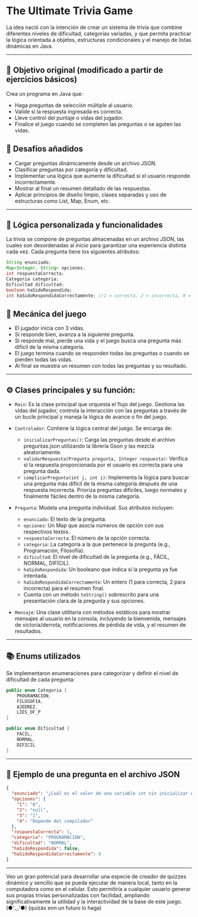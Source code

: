 # The Ultimate Trivia Game

La idea nació con la intención de crear un sistema de trivia que combine diferentes niveles de dificultad, categorías variadas, y que permita practicar la lógica orientada a objetos, estructuras condicionales y el manejo de 
listas dinámicas en Java. 

---

## 📌 Objetivo original (modificado a partir de ejercicios básicos)

Crea un programa en Java que:

- Haga preguntas de selección múltiple al usuario.
- Valide si la respuesta ingresada es correcta.
- Lleve control del puntaje o vidas del jugador.
- Finalice el juego cuando se completen las preguntas o se agoten las vidas.

## 🚀 Desafíos añadidos

- Cargar preguntas dinámicamente desde un archivo JSON.
- Clasificar preguntas por categoría y dificultad.
- Implementar una lógica que aumente la dificultad si el usuario responde incorrectamente.
- Mostrar al final un resumen detallado de las respuestas.
- Aplicar principios de diseño limpio, clases separadas y uso de estructuras como List, Map, Enum, etc.

---

## 🧩 Lógica personalizada y funcionalidades

La trivia se compone de preguntas almacenadas en un archivo JSON, las cuales son desordenadas al inicio para garantizar una experiencia distinta cada vez.
Cada pregunta tiene los siguientes atributos:

```java
String enunciado;
Map<Integer, String> opciones;
int respuestaCorrecta;
Categoria categoria;
Dificultad dificultad;
boolean haSidoRespondida;
int haSidoRespondidaCorrectamente; //1 = correcta, 2 = incorrecta, 0 = todavía no se responde
```

## 🧠 Mecánica del juego

- El jugador inicia con 3 vidas.
- Si responde bien, avanza a la siguiente pregunta.
- Si responde mal, pierde una vida y el juego busca una pregunta más difícil de la misma categoría.
- El juego termina cuando se responden todas las preguntas o cuando se pierden todas las vidas.
- Al final se muestra un resumen con todas las preguntas y su resultado.

---

## ⚙️ Clases principales y su función:

- `Main`: Es la clase principal que orquesta el flujo del juego. Gestiona las vidas del jugador, controla la interacción con las preguntas a través de un bucle principal y maneja la lógica de avance o fin del juego.

- `Controlador`: Contiene la lógica central del juego. Se encarga de:
  - `inicializarPreguntas()`: Carga las preguntas desde el archivo preguntas.json utilizando la librería Gson y las mezcla aleatoriamente.
  - `validarRespuesta(Pregunta pregunta, Integer respuesta)`: Verifica si la respuesta proporcionada por el usuario es correcta para una pregunta dada.
  - `complicarPregunta(int j, int i)`: Implementa la lógica para buscar una pregunta más difícil de la misma categoría después de una respuesta incorrecta. Prioriza preguntas difíciles, luego normales y finalmente fáciles dentro de la misma categoría.

- `Pregunta`: Modela una pregunta individual. Sus atributos incluyen:
  - `enunciado`: El texto de la pregunta.
  - `opciones`: Un Map que asocia números de opción con sus respectivos textos.
  - `respuestaCorrecta`: El número de la opción correcta.
  - `categoria`: La categoría a la que pertenece la pregunta (e.g., Programación, Filosofía).
  - `dificultad`: El nivel de dificultad de la pregunta (e.g., FÁCIL, NORMAL, DIFÍCIL).
  - `haSidoRespondida`: Un booleano que indica si la pregunta ya fue intentada.
  - `haSidoRespondidaCorrectamente`: Un entero (1 para correcta, 2 para incorrecta) para el resumen final.
  - Cuenta con un método `toString()` sobrescrito para una presentación clara de la pregunta y sus opciones.

- `Mensaje`: Una clase utilitaria con métodos estáticos para mostrar mensajes al usuario en la consola, incluyendo la bienvenida, mensajes de victoria/derrota, notificaciones de pérdida de vida, y el resumen de resultados.

---

## 📚 Enums utilizados

Se implementaron enumeraciones para categorizar y definir el nivel de dificultad de cada pregunta:

```java
public enum Categoria {
    PROGRAMACION,
    FILOSOFIA,
    AJEDREZ,
    LIES_OF_P
}
```

```java
public enum Dificultad {
    FACIL,
    NORMAL,
    DIFICIL
}
```

---

## 🧠 Ejemplo de una pregunta en el archivo JSON

```json
{
  "enunciado": "¿Cuál es el valor de una variable int sin inicializar en Java?",
  "opciones": {
    "1": "0",
    "2": "null",
    "3": "1",
    "4": "Depende del compilador"
  },
  "respuestaCorrecta": 1,
  "categoria": "PROGRAMACION",
  "dificultad": "NORMAL",
  "haSidoRespondida": false,
  "haSidoRespondidaCorrectamente": 0
}
```

---

Veo un gran potencial para desarrollar una especie de creador de quizzes dinámico y sencillo que se pueda ejecutar de manera local, tanto en la computadora como en el celular. 
Esto permitiría a cualquier usuario generar sus propias trivias personalizadas con facilidad, ampliando significativamente la utilidad y la interactividad de la base de este juego. (●'◡'●) (quizás enn un futuro lo haga)

